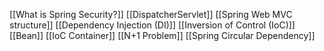 [[What is Spring Security?]]
[[DispatcherServlet]]
[[Spring Web MVC structure]]
[[Dependency Injection (DI)]]
[[Inversion of Control (IoC)]]
[[Bean]]
[[IoC Container]]
[[N+1 Problem]]
[[Spring Circular Dependency]]